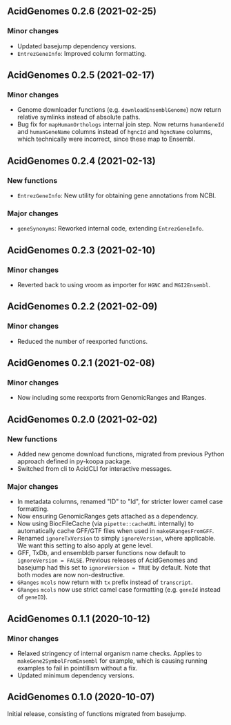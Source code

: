 ## AcidGenomes 0.2.6 (2021-02-25)

### Minor changes

- Updated basejump dependency versions.
- `EntrezGeneInfo`: Improved column formatting.

## AcidGenomes 0.2.5 (2021-02-17)

### Minor changes

- Genome downloader functions (e.g. `downloadEnsemblGenome`) now return
  relative symlinks instead of absolute paths.
- Bug fix for `mapHumanOrthologs` internal join step. Now returns `humanGeneId`
  and `humanGeneName` columns instead of `hgncId` and `hgncName` columns, which
  technically were incorrect, since these map to Ensembl.

## AcidGenomes 0.2.4 (2021-02-13)

### New functions

- `EntrezGeneInfo`: New utility for obtaining gene annotations from NCBI.

### Major changes

- `geneSynonyms`: Reworked internal code, extending `EntrezGeneInfo`.

## AcidGenomes 0.2.3 (2021-02-10)

### Minor changes

- Reverted back to using vroom as importer for `HGNC` and `MGI2Ensembl`.

## AcidGenomes 0.2.2 (2021-02-09)

### Minor changes

- Reduced the number of reexported functions.

## AcidGenomes 0.2.1 (2021-02-08)

### Minor changes

- Now including some reexports from GenomicRanges and IRanges.

## AcidGenomes 0.2.0 (2021-02-02)

### New functions

- Added new genome download functions, migrated from previous Python approach
  defined in py-koopa package.
- Switched from cli to AcidCLI for interactive messages.

### Major changes

- In metadata columns, renamed "ID" to "Id", for stricter lower camel case
  formatting.
- Now ensuring GenomicRanges gets attached as a dependency.
- Now using BiocFileCache (via `pipette::cacheURL` internally) to automatically
  cache GFF/GTF files when used in `makeGRangesFromGFF`.
- Renamed `ignoreTxVersion` to simply `ignoreVersion`, where applicable.
  We want this setting to also apply at gene level.
- GFF, TxDb, and ensembldb parser functions now default to
  `ignoreVersion = FALSE`. Previous releases of AcidGenomes and basejump had
  this set to `ignoreVersion = TRUE` by default. Note that both modes are now
  non-destructive.
- `GRanges` `mcols` now return with `tx` prefix instead of `transcript`.
- `GRanges` `mcols` now use strict camel case formatting
  (e.g. `geneId` instead of `geneID`).

## AcidGenomes 0.1.1 (2020-10-12)

### Minor changes

- Relaxed stringency of internal organism name checks. Applies to
  `makeGene2SymbolFromEnsembl` for example, which is causing running examples
  to fail in pointillism without a fix.
- Updated minimum dependency versions.

## AcidGenomes 0.1.0 (2020-10-07)

Initial release, consisting of functions migrated from basejump.
